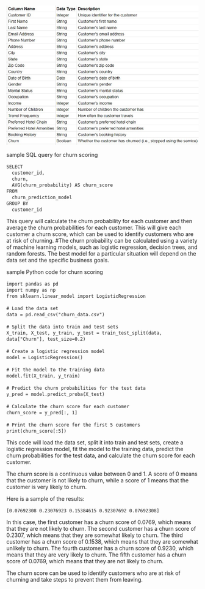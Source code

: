 ![Alt text](https://github.com/prawitd/Customer-Analytics/blob/035c1c85e8f98820650dcf1a5af4b7879a3b50a4/churn_data.jpeg)


sample SQL query for churn scoring
```
SELECT
  customer_id,
  churn,
  AVG(churn_probability) AS churn_score
FROM
  churn_prediction_model
GROUP BY
  customer_id
```

This query will calculate the churn probability for each customer and then average the churn probabilities for each customer. This will give each customer a churn score, which can be used to identify customers who are at risk of churning.
#The churn probability can be calculated using a variety of machine learning models, such as logistic regression, decision trees, and random forests. The best model for a particular situation will depend on the data set and the specific business goals.

sample Python code for churn scoring


```
import pandas as pd
import numpy as np
from sklearn.linear_model import LogisticRegression

# Load the data set
data = pd.read_csv("churn_data.csv")

# Split the data into train and test sets
X_train, X_test, y_train, y_test = train_test_split(data, data["Churn"], test_size=0.2)

# Create a logistic regression model
model = LogisticRegression()

# Fit the model to the training data
model.fit(X_train, y_train)

# Predict the churn probabilities for the test data
y_pred = model.predict_proba(X_test)

# Calculate the churn score for each customer
churn_score = y_pred[:, 1]

# Print the churn score for the first 5 customers
print(churn_score[:5])
```

This code will load the data set, split it into train and test sets, create a logistic regression model, fit the model to the training data, predict the churn probabilities for the test data, and calculate the churn score for each customer.

The churn score is a continuous value between 0 and 1. A score of 0 means that the customer is not likely to churn, while a score of 1 means that the customer is very likely to churn.

Here is a sample of the results:

```
[0.07692308 0.23076923 0.15384615 0.92307692 0.07692308]
```

In this case, the first customer has a churn score of 0.0769, which means that they are not likely to churn. The second customer has a churn score of 0.2307, which means that they are somewhat likely to churn. The third customer has a churn score of 0.1538, which means that they are somewhat unlikely to churn. The fourth customer has a churn score of 0.9230, which means that they are very likely to churn. The fifth customer has a churn score of 0.0769, which means that they are not likely to churn.

The churn score can be used to identify customers who are at risk of churning and take steps to prevent them from leaving.

